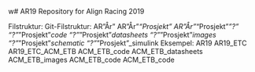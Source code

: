w# AR19
Repository for Align Racing 2019


Filstruktur:
Git-Filstruktur:
AR”År”
    AR”År”_“Prosjekt”
        AR”År”_“Prosjekt”_”?”
            “?”_”Prosjekt”_code
            “?”_”Prosjekt”_datasheets
            “?”_”Prosjekt”_images
            “?”_”Prosjekt”_schematic
            “?”_”Prosjekt”_simulink
Eksempel:
AR19
    AR19_ETC
        AR19_ETC_ACM_ETB
            ACM_ETB_code
            ACM_ETB_datasheets
            ACM_ETB_images
            ACM_ETB_code
            ACM_ETB_code
